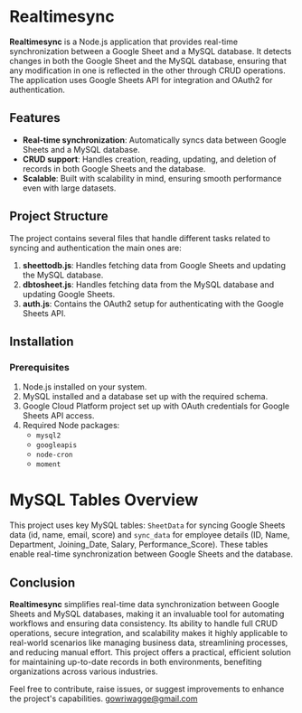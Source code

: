 # Realtimesync

**Realtimesync** is a Node.js application that provides real-time synchronization between a Google Sheet and a MySQL database. It detects changes in both the Google Sheet and the MySQL database, ensuring that any modification in one is reflected in the other through CRUD operations. The application uses Google Sheets API for integration and OAuth2 for authentication.

## Features
- **Real-time synchronization**: Automatically syncs data between Google Sheets and a MySQL database.
- **CRUD support**: Handles creation, reading, updating, and deletion of records in both Google Sheets and the database.
- **Scalable**: Built with scalability in mind, ensuring smooth performance even with large datasets.

## Project Structure
The project contains several files that handle different tasks related to syncing and authentication the main ones are:
1. **sheettodb.js**: Handles fetching data from Google Sheets and updating the MySQL database.
2. **dbtosheet.js**: Handles fetching data from the MySQL database and updating Google Sheets.
3. **auth.js**: Contains the OAuth2 setup for authenticating with the Google Sheets API.

## Installation

### Prerequisites
1. Node.js installed on your system.
2. MySQL installed and a database set up with the required schema.
3. Google Cloud Platform project set up with OAuth credentials for Google Sheets API access.
4. Required Node packages:
   - `mysql2`
   - `googleapis`
   - `node-cron`
   - `moment`

# MySQL Tables Overview

This project uses key MySQL tables: `SheetData` for syncing Google Sheets data (id, name, email, score) and `sync_data` for employee details (ID, Name, Department, Joining_Date, Salary, Performance_Score). These tables enable real-time synchronization between Google Sheets and the database.

## Conclusion

**Realtimesync** simplifies real-time data synchronization between Google Sheets and MySQL databases, making it an invaluable tool for automating workflows and ensuring data consistency. Its ability to handle full CRUD operations, secure integration, and scalability makes it highly applicable to real-world scenarios like managing business data, streamlining processes, and reducing manual effort. This project offers a practical, efficient solution for maintaining up-to-date records in both environments, benefiting organizations across various industries.

Feel free to contribute, raise issues, or suggest improvements to enhance the project's capabilities.
gowriwagge@gmail.com




